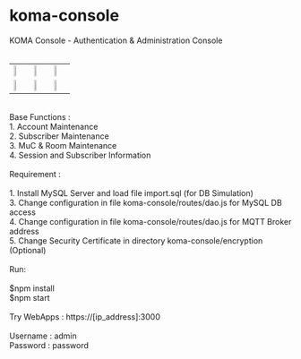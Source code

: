 # koma-console
KOMA Console - Authentication & Administration Console <br />
<br />
<table>
<tr>
<td>
<img src="https://user-images.githubusercontent.com/15040338/88755779-17043600-d18c-11ea-9398-a93f2df2328c.jpg" width="25%"></img>
</td>
<td>
<img src="https://user-images.githubusercontent.com/15040338/88760207-c47c4700-d196-11ea-9963-7c9dbdb2b683.jpg" width="25%"></img>
</td>
<td>
<img src="https://user-images.githubusercontent.com/15040338/88760212-cb0abe80-d196-11ea-8b72-cebdf4b79216.jpg" width="25%"></img>
</td>
</tr>
<tr>
<td>
<img src="https://user-images.githubusercontent.com/15040338/88760224-d1993600-d196-11ea-88ca-66602531aa04.jpg" width="25%"></img>
</td>
<td>
<img src="https://user-images.githubusercontent.com/15040338/88760249-dc53cb00-d196-11ea-950d-3a1492727e83.jpg" width="25%"></img>
</td>
<td>
<img src="https://user-images.githubusercontent.com/15040338/88760265-e1b11580-d196-11ea-95a9-5b27c0582e5d.jpg" width="25%"></img>
</td>
</tr>
</table>
<br />
Base Functions : <br />
1. Account Maintenance <br />
2. Subscriber Maintenance <br />
3. MuC & Room Maintenance <br />
4. Session and Subscriber Information <br />
<br />
Requirement : <br />
<br />
1. Install MySQL Server and load file import.sql (for DB Simulation) <br />
3. Change configuration in file koma-console/routes/dao.js for MySQL DB access <br />
4. Change configuration in file koma-console/routes/dao.js for MQTT Broker address <br />
5. Change Security Certificate in directory koma-console/encryption (Optional) <br />
<br />
Run: <br />
<br />
  $npm install <br />
  $npm start <br />
<br />
Try WebApps : https://[ip_address]:3000 <br />
<br />
Username : admin <br />
Password : password <br />
<br />
